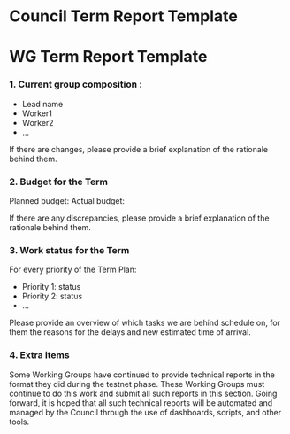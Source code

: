 # Council Term Report Template

# WG Term Report Template

### 1. Current group composition :
- Lead name
- Worker1
- Worker2
- …

If there are changes, please provide a brief explanation of the rationale behind them.

### 2. Budget for the Term
Planned budget:
Actual budget:

If there are any discrepancies, please provide a brief explanation of the rationale behind them.

### 3. Work status for the Term
For every priority of the Term Plan: 

- Priority 1: status 
- Priority 2: status
- ...

Please provide an overview of which tasks we are behind schedule on, for them the reasons for the delays and new estimated time of arrival.

### 4. Extra items
Some Working Groups have continued to provide technical reports in the format they did during the testnet phase. 
These Working Groups must continue to do this work and submit all such reports in this section. Going forward, it is 
hoped that all such technical reports will be automated and managed by the Council through the use of dashboards, scripts, 
and other tools.
